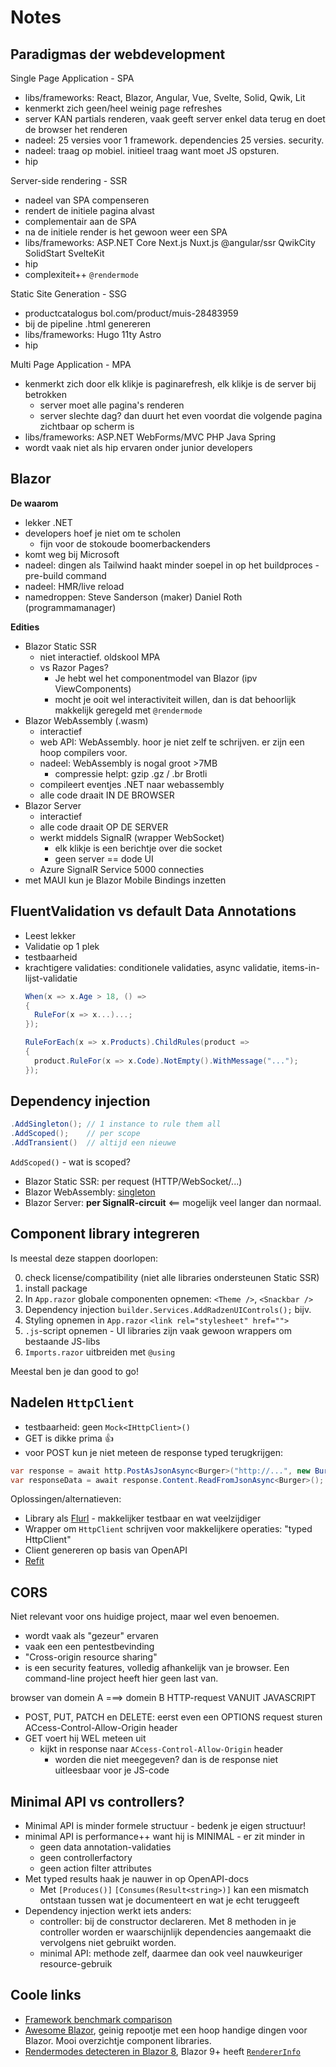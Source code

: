 # Notes

## Paradigmas der webdevelopment

Single Page Application - SPA
- libs/frameworks: React, Blazor, Angular, Vue, Svelte, Solid, Qwik, Lit
- kenmerkt zich geen/heel weinig page refreshes
- server KAN partials renderen, vaak geeft server enkel data terug en doet de browser het renderen
- nadeel: 25 versies voor 1 framework. dependencies 25 versies. security.
- nadeel: traag op mobiel. initieel traag want moet JS opsturen.
- hip

Server-side rendering - SSR
- nadeel van SPA compenseren
- rendert de initiele pagina alvast
- complementair aan de SPA
- na de initiele render is het gewoon weer een SPA
- libs/frameworks: ASP.NET Core  Next.js Nuxt.js @angular/ssr QwikCity SolidStart SvelteKit
- hip
- complexiteit++    `@rendermode`

Static Site Generation - SSG
- productcatalogus   bol.com/product/muis-28483959
- bij de pipeline  .html genereren
- libs/frameworks: Hugo 11ty Astro
- hip

Multi Page Application - MPA
- kenmerkt zich door elk klikje is paginarefresh, elk klikje is de server bij betrokken
  - server moet alle pagina's renderen
  - server slechte dag? dan duurt het even voordat die volgende pagina zichtbaar op scherm is
- libs/frameworks: ASP.NET WebForms/MVC  PHP  Java Spring
- wordt vaak niet als hip ervaren onder junior developers

## Blazor

**De waarom**

- lekker .NET
- developers hoef je niet om te scholen
  - fijn voor de stokoude boomerbackenders
- komt weg bij Microsoft
- nadeel: dingen als Tailwind haakt minder soepel in op het buildproces - pre-build command
- nadeel: HMR/live reload
- namedroppen: Steve Sanderson (maker)    Daniel Roth (programmamanager)

**Edities**

- Blazor Static SSR
  - niet interactief. oldskool MPA
  - vs Razor Pages?
    - Je hebt wel het componentmodel van Blazor (ipv ViewComponents)
    - mocht je ooit wel interactiviteit willen, dan is dat behoorlijk makkelijk geregeld met `@rendermode`
- Blazor WebAssembly  (.wasm)
  - interactief
  - web API: WebAssembly. hoor je niet zelf te schrijven. er zijn een hoop compilers voor.
  - nadeel: WebAssembly is nogal groot  >7MB
    - compressie helpt: gzip .gz / .br Brotli
  - compileert eventjes .NET naar webassembly
  - alle code draait IN DE BROWSER
- Blazor Server
  - interactief
  - alle code draait OP DE SERVER
  - werkt middels SignalR  (wrapper WebSocket)
    - elk klikje is een berichtje over die socket
    - geen server == dode UI
  - Azure SignalR Service  5000 connecties
- met MAUI kun je Blazor Mobile Bindings inzetten

## FluentValidation vs default Data Annotations

- Leest lekker
- Validatie op 1 plek
- testbaarheid
- krachtigere validaties: conditionele validaties, async validatie, items-in-lijst-validatie
  ```cs
  When(x => x.Age > 18, () =>
  {
    RuleFor(x => x...)...;
  });

  RuleForEach(x => x.Products).ChildRules(product =>
  {
    product.RuleFor(x => x.Code).NotEmpty().WithMessage("...");
  });
  ```

## Dependency injection

```cs
.AddSingleton(); // 1 instance to rule them all 
.AddScoped();    // per scope
.AddTransient()  // altijd een nieuwe
```

`AddScoped()` - wat is scoped?

- Blazor Static SSR: per request (HTTP/WebSocket/...)
- Blazor WebAssembly: [singleton](https://learn.microsoft.com/en-us/aspnet/core/blazor/fundamentals/dependency-injection?view=aspnetcore-9.0#service-lifetime)
- Blazor Server: **per SignalR-circuit**  <== mogelijk veel langer dan normaal.

## Component library integreren

Is meestal deze stappen doorlopen:

0. check license/compatibility (niet alle libraries ondersteunen Static SSR)
1. install package
2. In `App.razor` globale componenten opnemen: `<Theme />`, `<Snackbar />`
3. Dependency injection  `builder.Services.AddRadzenUIControls();` bijv.
4. Styling opnemen in `App.razor`  `<link rel="stylesheet" href="">`
5. `.js`-script opnemen - UI libraries zijn vaak gewoon wrappers om bestaande JS-libs
6. `Imports.razor` uitbreiden met `@using`

Meestal ben je dan good to go!

## Nadelen `HttpClient`

- testbaarheid: geen `Mock<IHttpClient>()`
- GET is dikke prima 👍
- voor POST kun je niet meteen de response typed terugkrijgen:

```cs
var response = await http.PostAsJsonAsync<Burger>("http://...", new Burger());
var responseData = await response.Content.ReadFromJsonAsync<Burger>();
```

Oplossingen/alternatieven:

- Library als [Flurl](https://flurl.dev/) - makkelijker testbaar en wat veelzijdiger
- Wrapper om `HttpClient` schrijven voor makkelijkere operaties: "typed HttpClient"
- Client genereren op basis van OpenAPI
- [Refit](https://github.com/reactiveui/refit)

## CORS

Niet relevant voor ons huidige project, maar wel even benoemen.

- wordt vaak als "gezeur" ervaren
- vaak een een pentestbevinding
- "Cross-origin resource sharing"
- is een security features, volledig afhankelijk van je browser. Een command-line project heeft hier geen last van.

browser van domein A ===> domein B  HTTP-request VANUIT JAVASCRIPT
- POST, PUT, PATCH en DELETE: eerst even een OPTIONS request sturen  ACcess-Control-Allow-Origin header
- GET voert hij WEL meteen uit
  - kijkt in response naar `ACcess-Control-Allow-Origin` header
    - worden die niet meegegeven? dan is de response niet uitleesbaar voor je JS-code

## Minimal API vs controllers?

- Minimal API is minder formele structuur - bedenk je eigen structuur!
- minimal API is performance++ want hij is MINIMAL - er zit minder in
  - geen data annotation-validaties
  - geen controllerfactory
  - geen action filter attributes
- Met typed results haak je nauwer in op OpenAPI-docs
  - Met `[Produces()]` `[Consumes(Result<string>)]` kan een mismatch ontstaan tussen wat je documenteert en wat je echt teruggeeft
- Dependency injection werkt iets anders:
  - controller: bij de constructor declareren. Met 8 methoden in je controller worden er waarschijnlijk dependencies aangemaakt die vervolgens niet gebruikt worden.
  - minimal API: methode zelf, daarmee dan ook veel nauwkeuriger resource-gebruik

## Coole links

- [Framework benchmark comparison](https://github.com/krausest/js-framework-benchmark)
- [Awesome Blazor](https://github.com/AdrienTorris/awesome-blazor?tab=readme-ov-file#libraries--extensions), geinig repootje met een hoop handige dingen voor Blazor. Mooi overzichtje component libraries.
- [Rendermodes detecteren in Blazor 8](https://blog.lhotka.net/2024/03/30/Blazor-8-Render-Mode-Detection), Blazor 9+ heeft [`RendererInfo`](https://learn.microsoft.com/en-us/aspnet/core/blazor/components/render-modes?view=aspnetcore-9.0)





